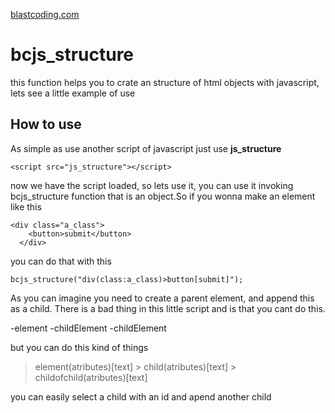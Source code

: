 <a href="blastcoding.com">blastcoding.com</a>

<h1>bcjs_structure</h1>
<p>this function helps you to crate an structure of html objects with javascript, lets see a little example of use</p>
  
 <h2>How to use</h2>
 <p>As simple as use another script of javascript just use <strong>js_structure</strong>
  
  ```
  <script src="js_structure"></script>
  ```
  now we have the script loaded, so lets use it, you can use it invoking bcjs_structure function that is an object.So if you wonna make an element like this
```
<div class="a_class">
    <button>submit</button>
  </div>
 ```
you can do that with this
```
bcjs_structure("div(class:a_class)>button[submit]");
```
As you can imagine you need to create a parent element, and append this as a child. There is a bad thing in this little script and is that you cant do this.

-element
  -childElement
  -childElement

but you can do this kind of things

>element(atributes)[text] > child(atributes)[text] > childofchild(atributes)[text]
    
you can easily select a child with an id and apend another child
